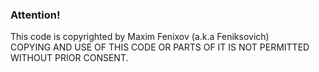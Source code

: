 ### Attention!
This code is copyrighted by Maxim Fenixov (a.k.a Feniksovich)
<br>COPYING AND USE OF THIS CODE OR PARTS OF IT IS NOT PERMITTED WITHOUT PRIOR CONSENT.
